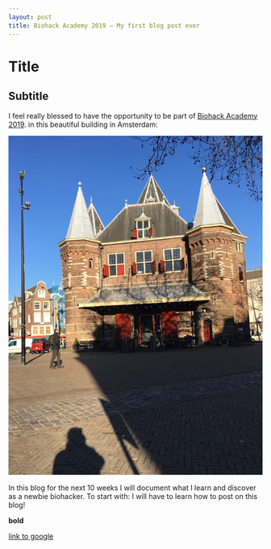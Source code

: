 ```yaml
---
layout: post
title: Biohack Academy 2019 – My first blog post ever
---
```


# Title

## Subtitle

I feel really blessed to have the opportunity to be part of [Biohack Academy 2019](https://waag.org/en/article/sixth-ibiohack-academy-planned-2019). in this beautiful building in Amsterdam: 




![](/images/IMG_1357.JPG "Waag, Amsterdam" )


In this blog for the next 10 weeks I will document what I learn and discover as a newbie biohacker. 
To start with: I will have to learn how to post on this blog!

**bold**

[link to google](www.google.com)
